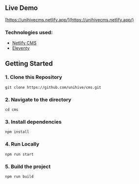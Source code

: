 ## Live Demo

[https://unihivecms.netlify.app/](https://unihivecms.netlify.app/)

### Technologies used:

- [Netlify CMS](https://www.netlifycms.org/)
- [Eleventy](https://www.11ty.dev/)

## Getting Started

### 1\. Clone this Repository

```
git clone https://github.com/unihive/cms.git
```

### 2\. Navigate to the directory

```
cd cms
```

### 3\. Install dependencies

```
npm install
```

### 4\. Run Locally

```
npm run start
```

### 5\. Build the project

```
npm run build
```
